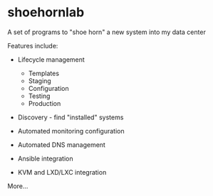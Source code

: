 # shoehornlab
A set of programs to "shoe horn" a new system into my data center

Features include:

* Lifecycle management
    * Templates
    * Staging
    * Configuration
    * Testing
    * Production

* Discovery - find "installed" systems
* Automated monitoring configuration
* Automated DNS management
* Ansible integration
* KVM and LXD/LXC integration

More...


